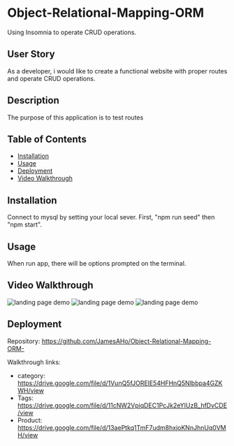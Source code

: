 # Object-Relational-Mapping-ORM

Using Insomnia to operate CRUD operations.

## User Story

As a developer, i would like to create a functional website with proper routes and operate CRUD operations.

## Description

The purpose of this application is to test routes 
## Table of Contents

* [Installation](#installation)
* [Usage](#usage)
* [Deployment](#deployment)
* [Video Walkthrough](#Video-Walkthrough)


## Installation
 Connect to mysql by setting your local sever. First, "npm run seed" then "npm start".
 

## Usage 

When run app, there will be options prompted on the terminal.


## Video Walkthrough
![landing page demo](./Mockup/Category.gif)
![landing page demo](./Mockup/Tag.gif)
![landing page demo](./Mockup/Product.gif)



## Deployment
Repository: https://github.com/JamesAHo/Object-Relational-Mapping-ORM-

Walkthrough links: 
 * category: https://drive.google.com/file/d/1VunQ5fJORElE54HFHnQ5Nlbbpa4GZKWH/view
 * Tags: https://drive.google.com/file/d/11cNW2VpiqDEC1PcJk2eYIUzB_hfDvCDE/view
 * Product: https://drive.google.com/file/d/13aePtkq1TmF7udm8hxjoKNnJhnUq0VMH/view



 